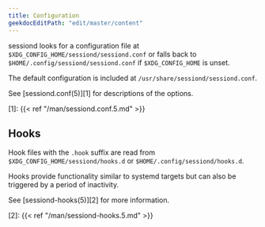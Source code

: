```yaml
---
title: Configuration
geekdocEditPath: "edit/master/content"
---
```


sessiond looks for a configuration file at
`$XDG_CONFIG_HOME/sessiond/sessiond.conf`
or falls back to `$HOME/.config/sessiond/sessiond.conf` if `$XDG_CONFIG_HOME`
is unset.

The default configuration is included at `/usr/share/sessiond/sessiond.conf`.

See [sessiond.conf(5)][1] for descriptions of the options.

[1]: {{< ref "/man/sessiond.conf.5.md" >}}

## Hooks

Hook files with the `.hook` suffix are read from
`$XDG_CONFIG_HOME/sessiond/hooks.d` or `$HOME/.config/sessiond/hooks.d`.

Hooks provide functionality similar to systemd targets but can also be triggered
by a period of inactivity.

See [sessiond-hooks(5)][2] for more information.

[2]: {{< ref "/man/sessiond-hooks.5.md" >}}
